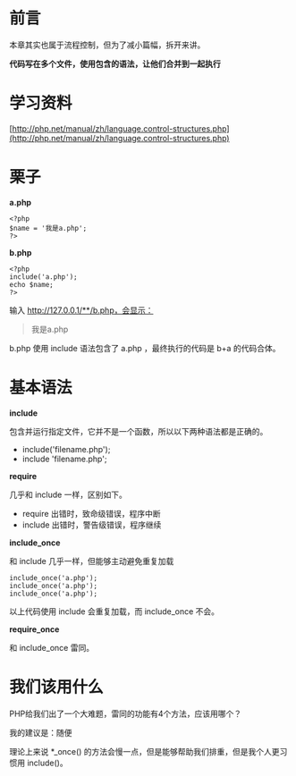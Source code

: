 # 前言

本章其实也属于流程控制，但为了减小篇幅，拆开来讲。

**代码写在多个文件，使用包含的语法，让他们合并到一起执行**

# 学习资料

[http://php.net/manual/zh/language.control-structures.php](http://php.net/manual/zh/language.control-structures.php)

# 栗子

**a.php**

```
<?php
$name = '我是a.php';
?>
```

**b.php**

```
<?php
include('a.php');
echo $name;
?>
```

输入 http://127.0.0.1/**/b.php，会显示：

> 我是a.php

b.php 使用 include 语法包含了 a.php ，最终执行的代码是 b+a 的代码合体。

# 基本语法

**include**

包含并运行指定文件，它并不是一个函数，所以以下两种语法都是正确的。

- include('filename.php');
- include 'filename.php';

**require**

几乎和 include 一样，区别如下。

- require 出错时，致命级错误，程序中断
- include 出错时，警告级错误，程序继续

**include_once**

和 include 几乎一样，但能够主动避免重复加载

```
include_once('a.php');
include_once('a.php');
include_once('a.php');
```

以上代码使用 include 会重复加载，而 include_once 不会。

**require_once**

和 include_once 雷同。

# 我们该用什么

PHP给我们出了一个大难题，雷同的功能有4个方法，应该用哪个？

我的建议是：随便

理论上来说 *_once() 的方法会慢一点，但是能够帮助我们排重，但是我个人更习惯用 include()。

